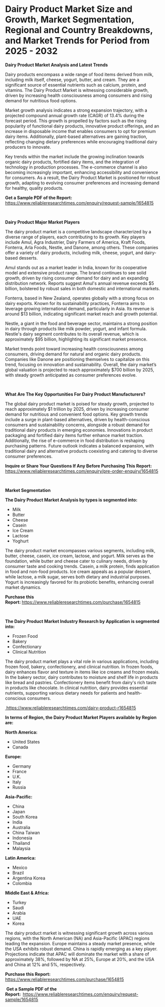 <p><h1>Dairy Product Market Size and Growth, Market Segmentation, Regional and Country Breakdowns, and Market Trends for Period from 2025 -  2032</h1></p><p><strong>Dairy Product Market Analysis and Latest Trends</strong></p>
<p><p>Dairy products encompass a wide range of food items derived from milk, including milk itself, cheese, yogurt, butter, and cream. They are a significant source of essential nutrients such as calcium, protein, and vitamins. The Dairy Product Market is witnessing considerable growth, driven by increasing health consciousness among consumers and rising demand for nutritious food options.</p><p>Market growth analysis indicates a strong expansion trajectory, with a projected compound annual growth rate (CAGR) of 13.4% during the forecast period. This growth is propelled by factors such as the rising popularity of functional dairy products, innovative product offerings, and an increase in disposable income that enables consumers to opt for premium dairy items. Additionally, plant-based alternatives are gaining traction, reflecting changing dietary preferences while encouraging traditional dairy producers to innovate.</p><p>Key trends within the market include the growing inclination towards organic dairy products, fortified dairy items, and the integration of technology in production processes. The e-commerce channel is also becoming increasingly important, enhancing accessibility and convenience for consumers. As a result, the Dairy Product Market is positioned for robust growth, adapting to evolving consumer preferences and increasing demand for healthy, quality products.</p></p>
<p><strong>Get a Sample PDF of the Report:&nbsp;</strong> <a href="https://www.reliableresearchtimes.com/enquiry/request-sample/1654815?utm_campaign=2205&utm_medium=2&utm_source=Github&utm_content=ia&utm_term=16042025&utm_id=dairy-product">https://www.reliableresearchtimes.com/enquiry/request-sample/1654815</a></p>
<p>&nbsp;</p>
<p><strong>Dairy Product Major Market Players</strong></p>
<p><p>The dairy product market is a competitive landscape characterized by a diverse range of players, each contributing to its growth. Key players include Amul, Agra Industrier, Dairy Farmers of America, Kraft Foods, Fonterra, Arla Foods, Nestle, and Danone, among others. These companies offer a variety of dairy products, including milk, cheese, yogurt, and dairy-based desserts.</p><p>Amul stands out as a market leader in India, known for its cooperative model and extensive product range. The brand continues to see solid growth, driven by rising consumer demand for dairy and an expanding distribution network. Reports suggest Amul's annual revenue exceeds $5 billion, bolstered by robust sales in both domestic and international markets.</p><p>Fonterra, based in New Zealand, operates globally with a strong focus on dairy exports. Known for its sustainability practices, Fonterra aims to leverage growing international demand, particularly in Asia. Its revenue is around $13 billion, indicating significant market reach and growth potential.</p><p>Nestle, a giant in the food and beverage sector, maintains a strong position in dairy through products like milk powder, yogurt, and infant formula. Nestle's dairy segment contributes to its overall revenue, which is approximately $95 billion, highlighting its significant market presence.</p><p>Market trends point toward increasing health consciousness among consumers, driving demand for natural and organic dairy products. Companies like Danone are positioning themselves to capitalize on this trend, focusing on innovation and sustainability. Overall, the dairy market’s global valuation is projected to reach approximately $700 billion by 2025, with steady growth anticipated as consumer preferences evolve.</p></p>
<p>&nbsp;</p>
<p><strong>What Are The Key Opportunities For Dairy Product Manufacturers?</strong></p>
<p><p>The global dairy product market is poised for steady growth, projected to reach approximately $1 trillion by 2025, driven by increasing consumer demand for nutritious and convenient food options. Key growth trends include a surge in plant-based alternatives, driven by health-conscious consumers and sustainability concerns, alongside a robust demand for traditional dairy products in emerging economies. Innovations in product packaging and fortified dairy items further enhance market traction. Additionally, the rise of e-commerce in food distribution is reshaping purchasing patterns. Future outlook indicates a balanced expansion, with traditional dairy and alternative products coexisting and catering to diverse consumer preferences.</p></p>
<p><strong>Inquire or Share Your Questions If Any Before Purchasing This Report:</strong> <a href="https://www.reliableresearchtimes.com/enquiry/pre-order-enquiry/1654815?utm_campaign=2205&utm_medium=2&utm_source=Github&utm_content=ia&utm_term=16042025&utm_id=dairy-product">https://www.reliableresearchtimes.com/enquiry/pre-order-enquiry/1654815</a></p>
<p>&nbsp;</p>
<p><strong>Market Segmentation</strong></p>
<p><strong>The Dairy Product Market Analysis by types is segmented into:</strong></p>
<p><ul><li>Milk</li><li>Butter</li><li>Cheese</li><li>Casein</li><li>Ice Cream</li><li>Lactose</li><li>Yoghurt</li></ul></p>
<p><p>The dairy product market encompasses various segments, including milk, butter, cheese, casein, ice cream, lactose, and yogurt. Milk serves as the foundation, while butter and cheese cater to culinary needs, driven by consumer taste and cooking trends. Casein, a milk protein, finds application in food and non-food products. Ice cream appeals as a popular dessert, while lactose, a milk sugar, serves both dietary and industrial purposes. Yogurt is increasingly favored for its probiotic benefits, enhancing overall market dynamics.</p></p>
<p><strong>Purchase this Report:&nbsp;</strong><a href="https://www.reliableresearchtimes.com/purchase/1654815?utm_campaign=2205&utm_medium=2&utm_source=Github&utm_content=ia&utm_term=16042025&utm_id=dairy-product">https://www.reliableresearchtimes.com/purchase/1654815</a></p>
<p>&nbsp;</p>
<p><strong>The Dairy Product Market Industry Research by Application is segmented into:</strong></p>
<p><ul><li>Frozen Food</li><li>Bakery</li><li>Confectionary</li><li>Clinical Nutrition</li></ul></p>
<p><p>The dairy product market plays a vital role in various applications, including frozen food, bakery, confectionery, and clinical nutrition. In frozen foods, dairy enhances flavor and texture in items like ice creams and frozen meals. In the bakery sector, dairy contributes to moisture and shelf life in products like bread and pastries. Confectionery items benefit from dairy's rich taste in products like chocolate. In clinical nutrition, dairy provides essential nutrients, supporting various dietary needs for patients and health-conscious consumers.</p></p>
<p><a href="https://www.reliableresearchtimes.com/dairy-product-r1654815?utm_campaign=2205&utm_medium=2&utm_source=Github&utm_content=ia&utm_term=16042025&utm_id=dairy-product">&nbsp;https://www.reliableresearchtimes.com/dairy-product-r1654815</a></p>
<p><strong>In terms of Region, the Dairy Product Market Players available by Region are:</strong></p>
<p>
    <p> <strong> North America: </strong>
        <ul>
            <li>United States</li>
            <li>Canada</li>
        </ul>
        </p> 
    <p> <strong> Europe: </strong>
        <ul>
            <li>Germany</li>
            <li>France</li>
            <li>U.K.</li>
            <li>Italy</li>
            <li>Russia</li>
        </ul>
        </p> 
    <p> <strong> Asia-Pacific: </strong>
        <ul>
            <li>China</li>
            <li>Japan</li>
            <li>South Korea</li>
            <li>India</li>
            <li>Australia</li>
            <li>China Taiwan</li>
            <li>Indonesia</li>
            <li>Thailand</li>
            <li>Malaysia</li>
        </ul>
        </p> 
    <p> <strong> Latin America: </strong>
        <ul>
            <li>Mexico</li>
            <li>Brazil</li>
            <li>Argentina Korea</li>
            <li>Colombia</li>
        </ul>
        </p> 
    <p> <strong> Middle East & Africa: </strong>
        <ul>
            <li>Turkey</li>
            <li>Saudi</li>
            <li>Arabia</li>
            <li>UAE</li>
            <li>Korea</li>
        </ul>
    </p>
    </p>
<p><p>The dairy product market is witnessing significant growth across various regions, with the North American (NA) and Asia-Pacific (APAC) regions leading the expansion. Europe maintains a steady market presence, while the USA exhibits robust demand. China is rapidly emerging as a key player. Projections indicate that APAC will dominate the market with a share of approximately 38%, followed by NA at 25%, Europe at 20%, and the USA and China at 12% and 5%, respectively.</p></p>
<p><strong>Purchase this Report: </strong><a href="https://www.reliableresearchtimes.com/purchase/1654815?utm_campaign=2205&utm_medium=2&utm_source=Github&utm_content=ia&utm_term=16042025&utm_id=dairy-product">https://www.reliableresearchtimes.com/purchase/1654815</a></p>
<p>&nbsp;<strong>Get a Sample PDF of the Report:&nbsp;&nbsp;</strong><a href="https://www.reliableresearchtimes.com/enquiry/request-sample/1654815?utm_campaign=2205&utm_medium=2&utm_source=Github&utm_content=ia&utm_term=16042025&utm_id=dairy-product">https://www.reliableresearchtimes.com/enquiry/request-sample/1654815</a></p>
<p><strong></strong></p>
<p><p></p><p></p><p></p></p>